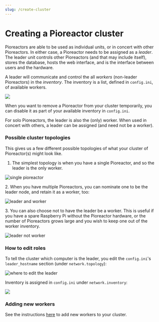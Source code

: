 ```yaml
---
slug: /create-cluster
---
```


# Creating a Pioreactor cluster

Pioreactors are able to be used as individual units, or in concert with other Pioreactors. In either case, a Pioreactor needs to be assigned as a _leader_. The leader unit controls other Pioreactors (and that may include itself), stores the database, hosts the web interface, and is the interface between users and the hardware.

A leader will communicate and control the all _workers_ (non-leader Pioreactors) in the _inventory_. The inventory is a list, defined in `config.ini`, of available workers.

![](https://user-images.githubusercontent.com/884032/103158311-5316e380-478a-11eb-9425-6bb0df079d58.png)

When you want to remove a Pioreactor from your cluster temporarily, you can disable it as part of your available inventory in `config.ini`.

For solo Pioreactors, the leader is also the (only) worker. When used in concert with others, a leader can be assigned (and need not be a worker).

### Possible cluster topologies

This gives us a few different possible topologies of what your cluster of Pioreactor(s) might look like.

1.  The simplest topology is when you have a single Pioreactor, and so the leader is the only worker.

![single pioreactor](https://user-images.githubusercontent.com/884032/103158118-69bc3b00-4788-11eb-8a32-a5580896a3a9.png)

2\.  When you have multiple Pioreactors, you can nominate one to be the leader node, and retain it as a worker, too:

![leader and worker](https://user-images.githubusercontent.com/884032/103158257-c0764480-4789-11eb-8c83-6fb87f807a49.png)

3\.  You can also choose not to have the leader be a worker. This is useful if you have a spare Raspberry Pi without the Pioreactor hardware, or the number of Pioreactors grows large and you wish to keep one out of the worker inventory.

![leader not worker](https://user-images.githubusercontent.com/884032/103158281-eac80200-4789-11eb-9acc-4fc680d180b9.png)

### How to edit roles

To tell the cluster which computer is the leader, you edit the `config.ini`'s `leader_hostname` section (under `network.topology`):

![where to edit the leader](https://user-images.githubusercontent.com/884032/103158348-b43eb700-478a-11eb-80d9-883458107f31.png)

Inventory is assigned in `config.ini` under `network.inventory`:

![](https://user-images.githubusercontent.com/884032/103158311-5316e380-478a-11eb-9425-6bb0df079d58.png)

### Adding new workers

See the instructions [here](/user-guide/software-set-up#adding-workers-to-your-cluster) to add new workers to your cluster.